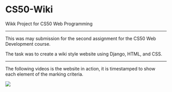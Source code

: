 # CS50-Wiki
Wikk Project for CS50 Web Programming

---

This was may submission for the second assignment for the CS50 Web Development course.

The task was to create a wiki style website using Django, HTML, and CSS.

---

The following videos is the website in action, it is timestamped to show each element of the marking criteria.

[![](https://img.youtube.com/vi/2a-ar87aWoc/0.jpg)](http://www.youtube.com/watch?v=2a-ar87aWoc "Click to play on Youtube.com")

